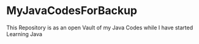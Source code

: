 # MyJavaCodesForBackup
This Repository is as an open Vault of my Java Codes while I have started Learning Java 
